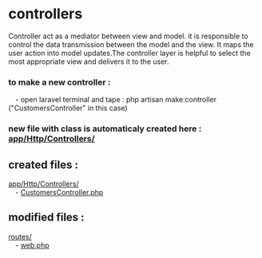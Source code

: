 
# controllers

Controller act as a mediator between view and model. it is responsible to control the data transmission between the model and the view.
It maps the user action into model updates.The controller layer is helpful to select the most appropriate view and delivers it to the user.

### to make a new controller :
&emsp;- open laravel terminal and tape : php artisan make:controller <ControllerName> ("CustomersController" in this case)

### new file with class is automaticaly created here : [app/Http/Controllers/](https://github.com/Geoffrey-Carpentier/1st_laravel_project/tree/main/app/Http/Controllers)

created files :
----------------
[app/Http/Controllers/](https://github.com/Geoffrey-Carpentier/1st_laravel_project/tree/main/app/Http/Controllers)
<br/>&emsp;- [CustomersController.php](https://github.com/Geoffrey-Carpentier/1st_laravel_project/blob/18f7c9f92e06ed0734926a190aa3409b1109a44f/app/Http/Controllers/CustomersController.php)
  
modified files :
----------------
[routes/](https://github.com/Geoffrey-Carpentier/1st_laravel_project/tree/main/routes)
<br/>&emsp;- [web.php](https://github.com/Geoffrey-Carpentier/1st_laravel_project/blob/18f7c9f92e06ed0734926a190aa3409b1109a44f/routes/web.php)

  
  
